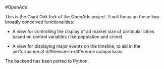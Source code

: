 #OpenAds

This is the Giant Oak fork of the OpenAds project. It will focus on these two broadly conceived functionalities:

* A view for controlling the display of ad market size of particular cities based on control variables (like population and crime)

* A view for displaying major events on the timeline, to aid in the performance of difference-in-difference comparisons

The backend has been ported to Python.
